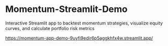 # Momentum-Streamlit-Demo
Interactive Streamlit app to backtest momentum strategies, visualize equity curves, and calculate portfolio risk metrics

https://momentum-app-demo-9uyfi9edir6p5aggkhfx4w.streamlit.app/

